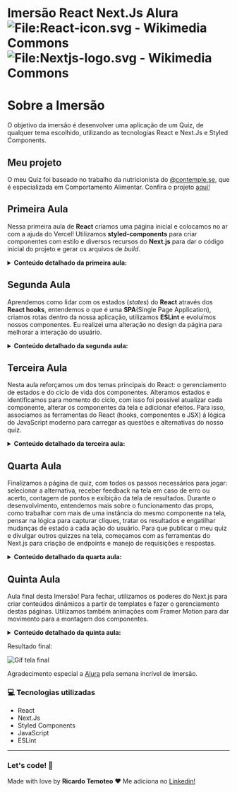 # Imersão React Next.Js Alura![File:React-icon.svg - Wikimedia Commons](https://upload.wikimedia.org/wikipedia/commons/thumb/a/a7/React-icon.svg/100px-React-icon.svg.png)![File:Nextjs-logo.svg - Wikimedia Commons](https://upload.wikimedia.org/wikipedia/commons/thumb/8/8e/Nextjs-logo.svg/100px-Nextjs-logo.svg.png)

# Sobre a Imersão

O objetivo da imersão é desenvolver uma aplicação de um Quiz, de qualquer tema escolhido, utilizando as tecnologias React e Next.Js e Styled Components. 



## Meu projeto

O meu Quiz foi baseado no trabalho da nutricionista do [@contemple.se](https://www.instagram.com/contemple.se/), que é especializada em Comportamento Alimentar. Confira o projeto [aqui!](https://quiz-contemplese.ricardoltt.vercel.app/)



## Primeira Aula

Nessa primeira aula de **React** criamos uma página inicial e colocamos no ar com a ajuda do Vercel! Utilizamos **styled-components** para criar componentes com estilo e diversos recursos do **Next.js** para dar o código inicial do projeto e gerar os arquivos de *build*.

<details><summary><b>Conteúdo detalhado da primeira aula:</b></summary>

- Iniciar um projeto com o *boilerplate* do React com Next.js e styled-components;

- Criar componentes React usando styled-components;

- Implementar tema (*theme*) para a interface;

- Fornecer as informações de tema e dados do quiz através de uma base de dados "mockada";

- Usaremos o Next.js para criar a tag `<head>` e as meta-infos necessárias;

- Faremos a publicação (*deploy*) na Vercel.

  

  Resultado:

  ![Gif tela aula 1](https://github.com/ricardoltt/aluraquiz-contemplese/blob/main/src/assets/gifAula1.gif)

  </details>



## Segunda Aula

Aprendemos como lidar com os estados (*states*) do **React** através dos **React hooks**, entendemos o que é uma **SPA**(Single Page Application), criamos rotas dentro da nossa aplicação, utilizamos **ESLint** e evoluímos nossos componentes. Eu realizei uma alteração no design da página para melhorar a interação do usuário.

<details><summary><b>Conteúdo detalhado da segunda aula:</b></summary>

- Instalar e rodar o Eslint, biblioteca de *linting* para JS;

- Entender o que é uma SPA;

- Criar componentes complexos com styled-components;

- Utilizar *props* com os componentes;

- Capturar de eventos em formulários (como clique);

- Gerenciar estado (*state*) de componentes com *hooks*;

- Passar dados em URLs através de `query params`;

- Utilizar `next/router` para implementação de rotas;

  

  Resultado:

  ![Gif tela aula 2](https://github.com/ricardoltt/aluraquiz-contemplese/blob/main/src/assets/gifAula2.gif)

  </details>

  ## Terceira Aula

  Nesta aula reforçamos um dos temas principais do React: o gerenciamento de estados e do ciclo de vida dos componentes. Alteramos estados e identificamos para momento do ciclo, com isso foi possível atualizar cada componente, alterar os componentes da tela e adicionar efeitos.
  Para isso, associamos as ferramentas do React (hooks, componentes e JSX) à lógica do JavaScript moderno para carregar as questões e alternativas do nosso quiz.

  <details><summary><b>Conteúdo detalhado da terceira aula:</b></summary>

  - Criar o componente <Input>

  - Trabalhar com as propriedades (props) dos componentes

  - Garantir a tipagem das propriedades com a biblioteca prop-types

  - Criar a página de quiz e seus componentes

  - Criar componente <LoadingWidget> a partir do <Widget>

  - Exibir as perguntas e alternativas na tela a partir do arquivo db.json

  - Criar formulários para gerenciar as alternativas

  - Trabalhar com os estados (states) da página de quiz para alternar carregamento, questões e resultado

  - Entender o ciclo de vida dos componentes do React

  - utilizar useEffects() para adicionar ações ao componente da tela de quiz

  </details>

  ## Quarta Aula

  Finalizamos a página de quiz, com todos os passos necessários para jogar: selecionar a alternativa, receber feedback na tela em caso de erro ou acerto, contagem de pontos e exibição da tela de resultados.
  Durante o desenvolvimento, entendemos mais sobre o funcionamento das props, como trabalhar com mais de uma instância do mesmo componente na tela, pensar na lógica para capturar cliques, tratar os resultados e engatilhar mudanças de estado a cada ação do usuário.
  Para que publicar o meu quiz e divulgar outros quizzes na tela, começamos com as ferramentas do Next.js para criação de endpoints e manejo de requisições e respostas.

  <details><summary><b>Conteúdo detalhado da quarta aula:</b></summary>

  - Desenvolver o algoritmo de seleção de alternativa para cada pergunta

  - Statements x expressões no React

  - Ver mais sobre props do React e a prop key

  - Manejo de estados com a renderização de várias instâncias de um mesmo componente

  - Lógica da seleção de alternativas, habilitação do botão e troca de pergunta (utilizando estados, atributos do HTML e índices da array)

  - Lógica da contagem de pontos com alteração de estado

  - Atualização dos pontos com o ciclo de atualização do React

  - Exibir a tela de resultados com a soma dos pontos e as alternativas escolhidas ao final das perguntas

  - Usar atributo data-[] para passar informações de estilo para o componente das alternativas

  - Criar lambda servers com Next.js para retornar endpoints

  - Passar configurações de CORS para poder acessar quizes externos

  </details>

  ## Quinta Aula

  Aula final desta Imersão! Para fechar, utilizamos os poderes do Next.js para criar conteúdos dinâmicos a partir de templates e fazer o gerenciamento destas páginas. Utilizamos também animações com Framer Motion para dar movimento para a montagem dos componentes.

<details><summary><b>Conteúdo detalhado da quinta aula:</b></summary>

- Listar endereços dos quizes da galera na página principal, a partir do arquivo db.json

- Reaproveitar o componente de Widget

- Acrescentar botões para os quizes da galera

- Criar rotas com parâmetros dinâmicos com Next.js

- Usar métodos de otimização por SSR para criar páginas dinâmicas

- Trabalhar com promessas utilizando a Fetch API e Promises

- Organizar o projeto com a pasta screens para definir leiautes de páginas

- Passar para a página de quiz as props dos quizes externos

- Usar o Framer Motion para criar animações de entrada para os widgets

  </details>

  Resultado final:

  ![Gif tela final](https://github.com/ricardoltt/aluraquiz-contemplese/blob/main/src/assets/gifAulaFinal.gif)


Agradecimento especial a [Alura](https://www.alura.com.br/) pela semana incrível de Imersão.


### 💻 Tecnologias utilizadas

- React
- Next.Js
- Styled Components
- JavaScript
- ESLint

------

### Let's code! 🚀

Made with love by **Ricardo Temoteo** ❤️ Me adiciona no [Linkedin!](https://www.linkedin.com/in/ricardoltt/)



